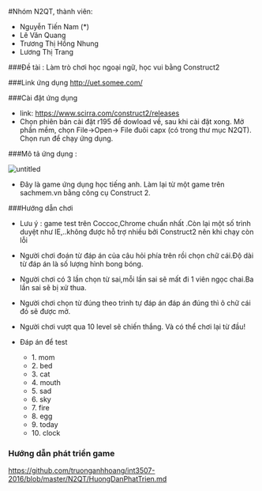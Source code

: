 #Nhóm N2QT, thành viên:

* Nguyễn Tiến Nam (*)
* Lê Văn Quang
* Trương Thị Hồng Nhung
* Lương Thị Trang

###Đề tài : Làm trò chơi học ngoại ngữ, học vui bằng Construct2

###Link ứng dụng
http://uet.somee.com/

###Cài đặt ứng dụng 
* link: https://www.scirra.com/construct2/releases
* Chọn phiên bản cài đặt r195 để dowload về, sau khi cài đặt xong. Mở phần mềm, chọn File->Open-> File đuôi capx (có trong thư mục N2QT). Chọn run để chạy ứng dụng.

###Mô tả ứng dụng : 

![untitled](https://cloud.githubusercontent.com/assets/16796548/20654090/6bc764fa-b548-11e6-96de-fc8c3386169e.png)

* Đây là game ứng dụng học tiếng anh. Làm lại từ một game trên sachmem.vn bằng công cụ Construct 2.

###Hướng dẫn chơi
* Lưu ý : game test trên Coccoc,Chrome chuẩn nhất .Còn lại một số trình duyệt như IE,..không được hỗ trợ nhiều bởi Construct2 nên khi chạy còn lỗi

* Người chơi đoán từ đáp án của câu hỏi phía trên rồi chọn chữ cái.Độ dài từ đáp án là số lượng hình bong bóng.

* Người chơi có 3 lần chọn từ sai,mỗi lần sai sẽ mất đi 1 viên ngọc chai.Ba lần sai sẽ bị xử thua.

* Người chơi chọn từ đúng theo trình tự đáp án đáp án đúng thì ô chữ cái đó sẽ được mở.

* Người chơi vượt qua 10 level sẽ chiến thắng. Và có thể chơi lại từ đầu!
* Đáp án để test
	<ul>
	<li> 1. mom </li>
	<li> 2. bed </li>
	<li> 3. cat </li>
	<li> 4. mouth </li>
	<li> 5. sad </li>
	<li> 6. sky </li>
	<li> 7. fire </li>
	<li> 8. egg </li>
	<li> 9. today </li>
	<li> 10. clock </li>
	</ul>

### Hướng dẫn phát triển game
https://github.com/truonganhhoang/int3507-2016/blob/master/N2QT/HuongDanPhatTrien.md
